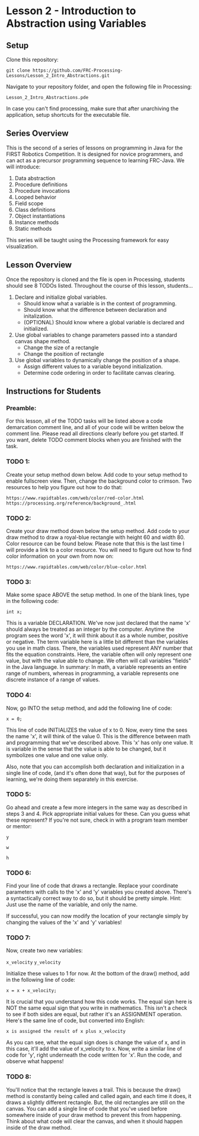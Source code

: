 # Lesson 2 - Introduction to Abstraction using Variables

## Setup

Clone this repository:

`git clone https://github.com/FRC-Processing-Lessons/Lesson_2_Intro_Abstractions.git`

Navigate to your repository folder, and open the following file in Processing:

`Lesson_2_Intro_Abstractions.pde`

In case you can't find processing, make sure that after unarchiving the application, setup shortcuts for the executable file.

## Series Overview
This is the second of a series of lessons on programming in Java for the FIRST Robotics Competition.  It is designed for novice programmers, and can act as a precursor programming sequence to learning FRC-Java.  We will introduce:

1. Data abstraction
2. Procedure definitions
3. Procedure invocations
4. Looped behavior
5. Field scope
6. Class definitions
7. Object instantiations
8. Instance methods
9. Static methods

This series will be taught using the Processing framework for easy visualization.

## Lesson Overview

Once the repository is cloned and the file is open in Processing, students should see 8 TODOs listed. Throughout the course of this lesson, students...

1. Declare and initialize global variables.
   - Should know what a variable is in the context of programming.
   - Should know what the difference between declaration and initalization.
   - (OPTIONAL) Should know where a global variable is declared and initialized.
2. Use global variables to change parameters passed into a standard canvas shape method.
   - Change the size of a rectangle
   - Change the position of rectangle 
3. Use global variables to dynamically change the position of a shape.
   - Assign different values to a variable beyond initialization.
   - Determine code ordering in order to facilitate canvas clearing.
   
## Instructions for Students

### Preamble:
For this lesson, all of the TODO tasks will be listed above a code demarcation comment line, and all of your code will be written below the comment line.  Please read all directions clearly before you get started.  If you want, delete TODO comment blocks when you are finished with the task.

### TODO 1:  
Create your setup method down below.  Add code to your setup method to enable fullscreen view.  Then, change the background color to crimson. Two resources to help you figure out how to do that:

`https://www.rapidtables.com/web/color/red-color.html`
`https://processing.org/reference/background_.html`

### TODO 2:
Create your draw method down below the setup method.  Add code to your draw method to draw a royal-blue rectangle with height 60 and width 80. Color resource can be found below.  Please note that this is the last time I will provide a link to a color resource.  You will need to figure out how to find color information on your own from now on:       

`https://www.rapidtables.com/web/color/blue-color.html`

### TODO 3: 
Make some space ABOVE the setup method.  In one of the blank lines, type in the following code:         

`int x;`    

This is a variable DECLARATION.  We've now just declared that the name 'x' should always be treated as an integer by the computer.  Anytime the program sees the word 'x', it will think about it as a whole number, positive or negative.
The term variable here is a little bit different than the variables you use in math class.  There, the variables used represent ANY number that fits the equation constraints.  Here, the variable often will only represent one value, but with the value able to change.   We often will call variables "fields" in the Java language.
In summary: In math, a variable represents an entire range of numbers, whereas in programming, a variable represents one discrete instance of a range of values.

### TODO 4: 
Now, go INTO the setup method, and add the following line of code:  

`x = 0;`

This line of code INITIALIZES the value of x to 0.  Now, every time the sees the name 'x', it will think of the value 0.  This is the difference between math and programming that we've described above.  This 'x' has only one value.  It is variable in the sense that the value is able to be changed, but it symbolizes one value and one value only.

Also, note that you can accomplish both declaration and initialization in
a single line of code, (and it's often done that way), but for the 
purposes of learning, we're doing them separately in this exercise.
          
### TODO 5: 
Go ahead and create a few more integers in the same way as described in steps 3 and 4.  Pick appropriate initial values for these.  Can you guess what these represent?  If you're not sure, check in with a program team member or mentor:

`y`

`w`

`h`

### TODO 6: 
Find your line of code that draws a rectangle.  Replace your coordinate parameters with calls to the 'x' and 'y' variables you created above. There's a syntactically correct way to do so, but it should be pretty simple.  Hint: Just use the name of the variable, and only the name.

If successful, you can now modify the location of your rectangle simply by changing the values of the 'x' and 'y' variables!

### TODO 7: 
Now, create two new variables:

`x_velocity`
`y_velocity`

Initialize these values to 1 for now.  At the bottom of the draw() method, add in the following line of code:

`x = x + x_velocity;`

It is crucial that you understand how this code works.  The equal sign  here is NOT the same equal sign that you write in mathematics.  This isn't a check to see if both sides are equal, but rather it's an  ASSIGNMENT operation.  Here's the same line of code, but converted into English:

`x is assigned the result of x plus x_velocity`

As you can see, what the equal sign does is change the value of x, and in this case, it'll add the value of x_velocity to x. Now, write a similar line of code for 'y', right underneath the code written for 'x'.  Run the code, and observe what happens!

### TODO 8: 
You'll notice that the rectangle leaves a trail.  This is because the draw() method is constantly being called and called again, and each time it does, it draws a slightly different rectangle.  But, the old rectangles are still on the canvas.  You can add a single line of code that you've used before somewhere inside of your draw method to prevent this from happening.  Think about what code will clear the canvas, and when it  should happen inside of the draw method.
